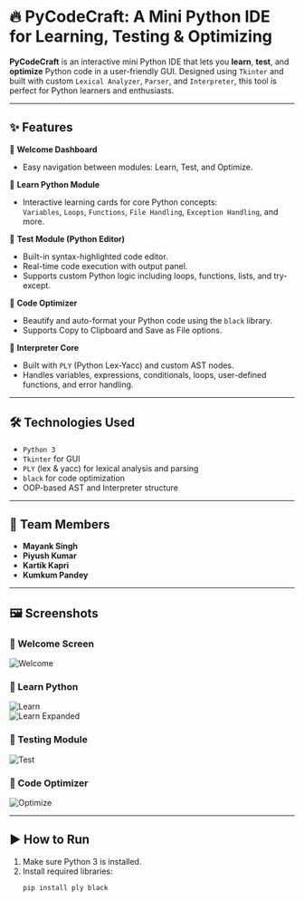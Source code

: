 # 🔥 PyCodeCraft: A Mini Python IDE for Learning, Testing & Optimizing

**PyCodeCraft** is an interactive mini Python IDE that lets you **learn**, **test**, and **optimize** Python code in a user-friendly GUI. Designed using `Tkinter` and built with custom `Lexical Analyzer`, `Parser`, and `Interpreter`, this tool is perfect for Python learners and enthusiasts.

---

## ✨ Features

🔹 **Welcome Dashboard**  
- Easy navigation between modules: Learn, Test, and Optimize.

🔹 **Learn Python Module**  
- Interactive learning cards for core Python concepts:  
  `Variables`, `Loops`, `Functions`, `File Handling`, `Exception Handling`, and more.

🔹 **Test Module (Python Editor)**  
- Built-in syntax-highlighted code editor.  
- Real-time code execution with output panel.  
- Supports custom Python logic including loops, functions, lists, and try-except.

🔹 **Code Optimizer**  
- Beautify and auto-format your Python code using the `black` library.  
- Supports Copy to Clipboard and Save as File options.

🔹 **Interpreter Core**  
- Built with `PLY` (Python Lex-Yacc) and custom AST nodes.  
- Handles variables, expressions, conditionals, loops, user-defined functions, and error handling.

---

## 🛠 Technologies Used

- `Python 3`
- `Tkinter` for GUI
- `PLY` (lex & yacc) for lexical analysis and parsing
- `black` for code optimization
- OOP-based AST and Interpreter structure

---

## 🧠 Team Members

- **Mayank Singh**  
- **Piyush Kumar**  
- **Kartik Kapri**  
- **Kumkum Pandey**

---

## 🖼 Screenshots

### 🔹 Welcome Screen  
![Welcome](screenshots/welcome.png)

### 📘 Learn Python  
![Learn](screenshots/learn1.png)  
![Learn Expanded](screenshots/learn2.png)

### 🧪 Testing Module  
![Test](screenshots/test.png)

### 🚀 Code Optimizer  
![Optimize](screenshots/optimize.png)

---

## ▶ How to Run

1. Make sure Python 3 is installed.
2. Install required libraries:
   ```bash
   pip install ply black
